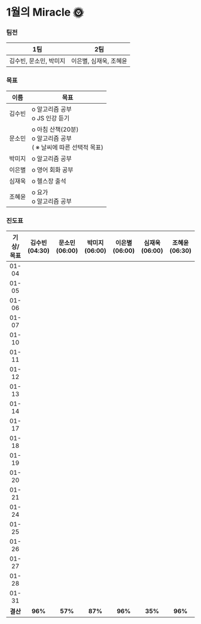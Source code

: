 # 1월의 Miracle 🌞

### 팀전

| 1팀                    | 2팀                    |
| ---------------------- | ---------------------- |
| 김수빈, 문소민, 박미지 | 이은별, 심재욱, 조혜윤 |



### 목표

| 이름   | 목표                                                         |
| ------ | ------------------------------------------------------------ |
| 김수빈 | o 알고리즘 공부<br />o JS 인강 듣기                          |
| 문소민 | o 아침 산책(20분)<br />o 알고리즘 공부<br />( ※ 날씨에 따른 선택적 목표) |
| 박미지 | o 알고리즘 공부                                              |
| 이은별 | o 영어 회화 공부                                             |
| 심재욱 | o 헬스장 출석                                                |
| 조혜윤 | o 요가<br />o 알고리즘 공부                                  |



### 진도표

| 기상/목표 | 김수빈(04:30) | 문소민(06:00) | 박미지(06:00) | 이은별(06:00) | 심재욱(06:00) | 조혜윤(06:30) |
| :-------: | :-----------: | :-----------: | :-----------: | :-----------: | :-----------: | :-----------: |
|   01-04   |               |               |               |               |               |               |
|   01-05   |               |               |               |               |               |               |
|   01-06   |               |               |               |               |               |               |
|   01-07   |               |               |               |               |               |               |
|   01-10   |               |               |               |               |               |               |
|   01-11   |               |               |               |               |               |               |
|   01-12   |               |               |               |               |               |               |
|   01-13   |               |               |               |               |               |               |
|   01-14   |               |               |               |               |               |               |
|   01-17   |               |               |               |               |               |               |
|   01-18   |               |               |               |               |               |               |
|   01-19   |               |               |               |               |               |               |
|   01-20   |               |               |               |               |               |               |
|   01-21   |               |               |               |               |               |               |
|   01-24   |               |               |               |               |               |               |
|   01-25   |               |               |               |               |               |               |
|   01-26   |               |               |               |               |               |               |
|   01-27   |               |               |               |               |               |               |
|   01-28   |               |               |               |               |               |               |
|   01-31   |               |               |               |               |               |               |
| **결산**  |    **96%**    |    **57%**    |    **87%**    |    **96%**    |    **35%**    |    **96%**    |

